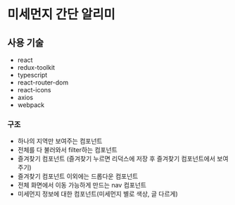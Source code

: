 # 미세먼지 간단 알리미

## 사용 기술
- react
- redux-toolkit
- typescript
- react-router-dom
- react-icons
- axios
- webpack

### 구조
- 하나의 지역만 보여주는 컴포넌트
- 전체를 다 불러와서 filter하는 컴포넌트
- 즐겨찾기 컴포넌트 (즐겨찾기 누르면 리덕스에 저장 후 즐겨찾기 컴포넌트에서 보여주기)
- 즐겨찾기 컴포넌트 이외에는 드롭다운 컴포넌트
- 전체 화면에서 이동 가능하게 만드는 nav 컴포넌트
- 미세먼지 정보에 대한 컴포넌트(미세먼지 별로 색상, 글 다르게)
